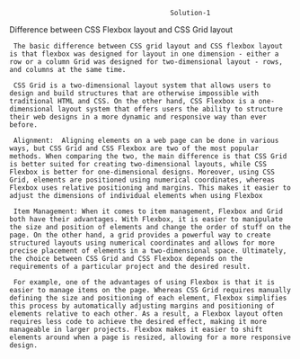                                             Solution-1

           
Difference between CSS Flexbox layout and CSS Grid layout

     The basic difference between CSS grid layout and CSS flexbox layout is that flexbox was designed for layout in one dimension - either a row or a column Grid was designed for two-dimensional layout - rows, and columns at the same time.

     CSS Grid is a two-dimensional layout system that allows users to design and build structures that are otherwise impossible with traditional HTML and CSS. On the other hand, CSS Flexbox is a one-dimensional layout system that offers users the ability to structure their web designs in a more dynamic and responsive way than ever before.

     Alignment:  Aligning elements on a web page can be done in various ways, but CSS Grid and CSS Flexbox are two of the most popular methods. When comparing the two, the main difference is that CSS Grid is better suited for creating two-dimensional layouts, while CSS Flexbox is better for one-dimensional designs. Moreover, using CSS Grid, elements are positioned using numerical coordinates, whereas Flexbox uses relative positioning and margins. This makes it easier to adjust the dimensions of individual elements when using Flexbox

     Item Management: When it comes to item management, Flexbox and Grid both have their advantages. With Flexbox, it is easier to manipulate the size and position of elements and change the order of stuff on the page. On the other hand, a grid provides a powerful way to create structured layouts using numerical coordinates and allows for more precise placement of elements in a two-dimensional space. Ultimately, the choice between CSS Grid and CSS Flexbox depends on the requirements of a particular project and the desired result.

     For example, one of the advantages of using Flexbox is that it is easier to manage items on the page. Whereas CSS Grid requires manually defining the size and positioning of each element, Flexbox simplifies this process by automatically adjusting margins and positioning of elements relative to each other. As a result, a Flexbox layout often requires less code to achieve the desired effect, making it more manageable in larger projects. Flexbox makes it easier to shift elements around when a page is resized, allowing for a more responsive design.


                                                               
